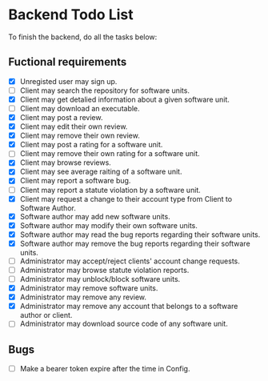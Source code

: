 # Backend Todo List
To finish the backend, do all the tasks below:



## Fuctional requirements
- [x] Unregisted user may sign up.
- [ ] Client may search the repository for software units.
- [x] Client may get detalied information about a given software unit.
- [ ] Client may download an executable.
- [x] Client may post a review.
- [x] Client may edit their own review.
- [x] Client may remove their own review.
- [x] Client may post a rating for a software unit.
- [ ] Client may remove their own rating for a software unit.
- [x] Client may browse reviews.
- [x] Client may see average raiting of a software unit.
- [x] Client may report a software bug.
- [ ] Client may report a statute violation by a software unit.
- [x] Client may request a change to their account type from Client to Software Author.
- [x] Software author may add new software units.
- [x] Software author may modify their own software units.
- [x] Software author may read the bug reports regarding their software units.
- [x] Software author may remove the bug reports regarding their software units.
- [ ] Administrator may accept/reject clients' account change requests.
- [ ] Administrator may browse statute violation reports.
- [ ] Administrator may unblock/block software units.
- [x] Administrator may remove software units.
- [x] Administrator may remove any review.
- [x] Administrator may remove any account that belongs to a software author or client.
- [ ] Administrator may download source code of any software unit.

## Bugs
- [ ] Make a bearer token expire after the time in Config.
